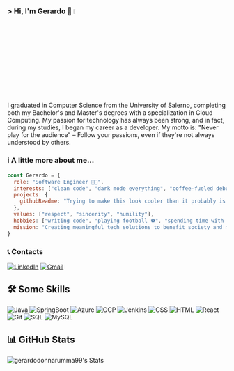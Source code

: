 ### &gt; Hi, I'm Gerardo 👋 <img src="https://media.giphy.com/media/hvRJCLFzcasrR4ia7z/giphy.gif" width="5%">
I graduated in Computer Science from the University of Salerno, completing both my Bachelor's and Master's degrees with a specialization in Cloud Computing. My passion for technology has always been strong, and in fact, during my studies, I began my career as a developer. My motto is: "Never play for the audience" – Follow your passions, even if they're not always understood by others.

### ℹ️ A little more about me...  

```javascript
const Gerardo = {
  role: "Software Engineer 👨‍💻",
  interests: ["clean code", "dark mode everything", "coffee-fueled debugging ☕"],
  projects: {
    githubReadme: "Trying to make this look cooler than it probably is 😅",
  },
  values: ["respect", "sincerity", "humility"],
  hobbies: ["writing code", "playing football ⚽", "spending time with loved ones ❤️"],
  mission: "Creating meaningful tech solutions to benefit society and make a positive impact with software 🚀",
}
```

### 📞 Contacts

[![LinkedIn](https://img.shields.io/badge/LinkedIn-0077B5?style=for-the-badge&logo=linkedin&logoColor=white)](https://www.linkedin.com/in/gerardodonnarumma99)
[![Gmail](https://img.shields.io/badge/Gmail-EA4335?style=for-the-badge&logo=gmail&logoColor=white)](mailto:gerardodonnarumma99@gmail.com)


## 🛠️ Some Skills

![Java](https://img.shields.io/badge/Java-007396?style=for-the-badge&logo=java&logoColor=white)
![SpringBoot](https://img.shields.io/badge/SpringBoot-6DB33F?style=for-the-badge&logo=springboot&logoColor=white)
![Azure](https://img.shields.io/badge/Azure-0078D4?style=for-the-badge&logo=microsoft-azure&logoColor=white)
![GCP](https://img.shields.io/badge/GCP-4285F4?style=for-the-badge&logo=google-cloud&logoColor=white)
![Jenkins](https://img.shields.io/badge/Jenkins-D24939?style=for-the-badge&logo=jenkins&logoColor=white)
![CSS](https://img.shields.io/badge/CSS-1572B6?style=for-the-badge&logo=css3&logoColor=white)
![HTML](https://img.shields.io/badge/HTML-E34F26?style=for-the-badge&logo=html5&logoColor=white)
![React](https://img.shields.io/badge/React-61DAFB?style=for-the-badge&logo=react&logoColor=black)
![Git](https://img.shields.io/badge/Git-F05032?style=for-the-badge&logo=git&logoColor=white)
![SQL](https://img.shields.io/badge/SQL-003B57?style=for-the-badge&logo=sqlite&logoColor=white)
![MySQL](https://img.shields.io/badge/MySQL-4479A1?style=for-the-badge&logo=mysql&logoColor=white)

## 📊 GitHub Stats
![gerardodonnarumma99's Stats](https://github-readme-stats.vercel.app/api?username=gerardodonnarumma99&theme=tokyonight&show_icons=true&hide_border=true&count_private=true)
